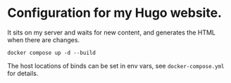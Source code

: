 # Configuration for my Hugo website.

It sits on my server and waits for new content, and generates the HTML when there are changes.

```
docker compose up -d --build
```

The host locations of binds can be set in env vars, see `docker-compose.yml` for details.
